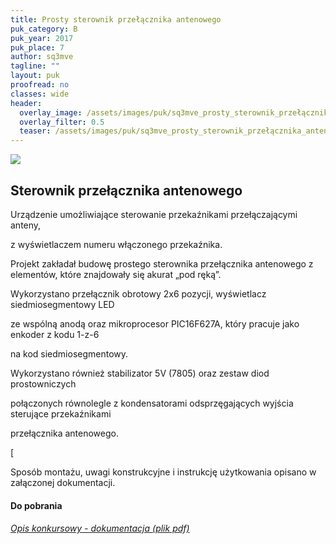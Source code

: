 ```yaml
---
title: Prosty sterownik przełącznika antenowego
puk_category: B
puk_year: 2017
puk_place: 7
author: sq3mve
tagline: ""
layout: puk
proofread: no
classes: wide
header:
  overlay_image: /assets/images/puk/sq3mve_prosty_sterownik_przełącznika_antenowego.jpg
  overlay_filter: 0.5
  teaser: /assets/images/puk/sq3mve_prosty_sterownik_przełącznika_antenowego.jpg
---
```






 



![](assets/data/img/projects/2017-7-0.jpg) 



Sterownik przełącznika antenowego
---------------------------------





 Urządzenie umożliwiające sterowanie przekaźnikami przełączającymi anteny,

 z wyświetlaczem numeru włączonego przekaźnika.






 Projekt zakładał budowę prostego sterownika przełącznika antenowego z elementów, które znajdowały się akurat „pod ręką”.

Wykorzystano przełącznik obrotowy 2x6 pozycji, wyświetlacz siedmiosegmentowy LED

ze wspólną anodą oraz mikroprocesor PIC16F627A, który pracuje jako enkoder z kodu 1-z-6

na kod siedmiosegmentowy.

Wykorzystano również stabilizator 5V (7805) oraz zestaw diod prostowniczych

połączonych równolegle z kondensatorami odsprzęgających wyjścia sterujące przekaźnikami

przełącznika antenowego.

[




 Sposób montażu, uwagi konstrukcyjne i instrukcję użytkowania opisano w załączonej dokumentacji.





#### Do pobrania

###### [Opis konkursowy - dokumentacja (plik pdf)](/assets/bin/SP3MVE_Sterownik-przelacznika-antenowego.pdf)










 


